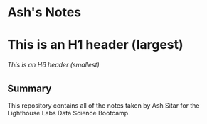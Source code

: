 # Ash's Notes
# This is an H1 header (largest)
###### This is an H6 header (smallest)
## Summary 

This repository contains all of the notes taken by Ash Sitar for the Lighthouse Labs Data Science Bootcamp.